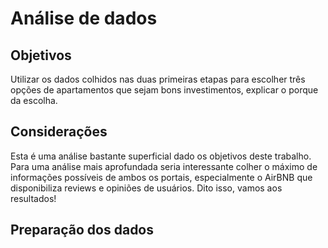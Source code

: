# Análise de dados

## Objetivos

Utilizar os dados colhidos nas duas primeiras etapas para escolher três opções de apartamentos que sejam bons investimentos, explicar o porque da escolha.

## Considerações

Esta é uma análise bastante superficial dado os objetivos deste trabalho. Para uma análise mais aprofundada seria interessante colher o máximo de informações possíveis
de ambos os portais, especialmente o AirBNB que disponibiliza reviews e opiniões de usuários. Dito isso, vamos aos resultados!

## Preparação dos dados

